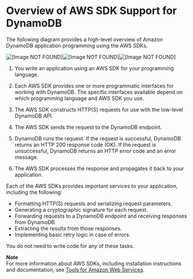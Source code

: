 # Overview of AWS SDK Support for DynamoDB<a name="Programming.SDKOverview"></a>

The following diagram provides a high\-level overview of Amazon DynamoDB application programming using the AWS SDKs\.

![\[Image NOT FOUND\]](http://docs.aws.amazon.com/amazondynamodb/latest/developerguide/images/SDKSupport.png)![\[Image NOT FOUND\]](http://docs.aws.amazon.com/amazondynamodb/latest/developerguide/)![\[Image NOT FOUND\]](http://docs.aws.amazon.com/amazondynamodb/latest/developerguide/)

1. You write an application using an AWS SDK for your programming language\.

1. Each AWS SDK provides one or more programmatic interfaces for working with DynamoDB\. The specific interfaces available depend on which programming language and AWS SDK you use\.

1. The AWS SDK constructs HTTP\(S\) requests for use with the low\-level DynamoDB API\.

1. The AWS SDK sends the request to the DynamoDB endpoint\.

1. DynamoDB runs the request\. If the request is successful, DynamoDB returns an HTTP 200 response code \(OK\)\. If the request is unsuccessful, DynamoDB returns an HTTP error code and an error message\.

1. The AWS SDK processes the response and propagates it back to your application\.

Each of the AWS SDKs provides important services to your application, including the following:
+ Formatting HTTP\(S\) requests and serializing request parameters\.
+ Generating a cryptographic signature for each request\.
+ Forwarding requests to a DynamoDB endpoint and receiving responses from DynamoDB\.
+ Extracting the results from those responses\.
+ Implementing basic retry logic in case of errors\.

You do not need to write code for any of these tasks\.

**Note**  
For more information about AWS SDKs, including installation instructions and documentation, see [Tools for Amazon Web Services](https://aws.amazon.com/tools)\.